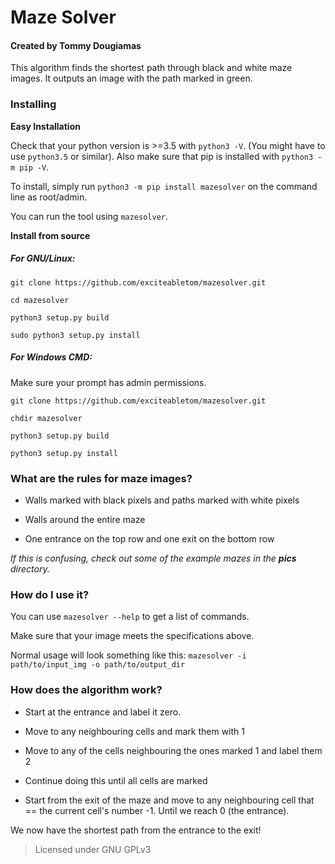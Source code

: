 # Maze Solver
#### Created by Tommy Dougiamas  

This algorithm finds the shortest path through black and white maze images. It outputs an image with the path marked in green.


### Installing

**Easy Installation**

Check that your python version is >=3.5 with `python3 -V`. (You might have to use `python3.5` or similar).
Also make sure that pip is installed with `python3 -m pip -V`.

To install, simply run `python3 -m pip install mazesolver` on the command line as root/admin. 

You can run the tool using `mazesolver`.

**Install from source**

##### For GNU/Linux:

`git clone https://github.com/exciteabletom/mazesolver.git`

`cd mazesolver`

`python3 setup.py build`

`sudo python3 setup.py install`

##### For Windows CMD:

Make sure your prompt has admin permissions.

`git clone https://github.com/exciteabletom/mazesolver.git`

`chdir mazesolver`

`python3 setup.py build`

`python3 setup.py install`



### What are the rules for maze images?
- Walls marked with black pixels and paths marked with white pixels

- Walls around the entire maze

- One entrance on the top row and one exit on the bottom row

*If this is confusing, check out some of the example mazes in the **pics** directory.*



### How do I use it?

You can use `mazesolver --help` to get a list of commands.

Make sure that your image meets the specifications above.

Normal usage will look something like this: `mazesolver -i path/to/input_img -o path/to/output_dir`



### How does the algorithm work?

- Start at the entrance and label it zero.

- Move to any neighbouring cells and mark them with 1

- Move to any of the cells neighbouring the ones marked 1 and label them 2

- Continue doing this until all cells are marked

- Start from the exit of the maze and move to any neighbouring cell that == the current cell's number -1. Until we reach 0 (the entrance).

We now have the shortest path from the entrance to the exit!


> Licensed under GNU GPLv3
